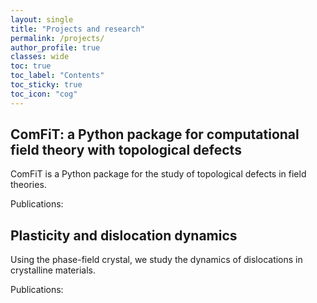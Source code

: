 ```yaml
---
layout: single
title: "Projects and research"
permalink: /projects/
author_profile: true
classes: wide
toc: true
toc_label: "Contents"
toc_sticky: true
toc_icon: "cog"
---
```


## ComFiT: a Python package for computational field theory with topological defects

ComFiT is a Python package for the study of topological defects in field theories.

Publications:

## Plasticity and dislocation dynamics

Using the phase-field crystal, we study the dynamics of dislocations in crystalline materials.

Publications:
